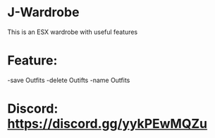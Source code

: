 # J-Wardrobe
This is an ESX wardrobe with useful features

# Feature:
-save Outfits
-delete Outifts 
-name Outfits

# Discord: https://discord.gg/yykPEwMQZu
